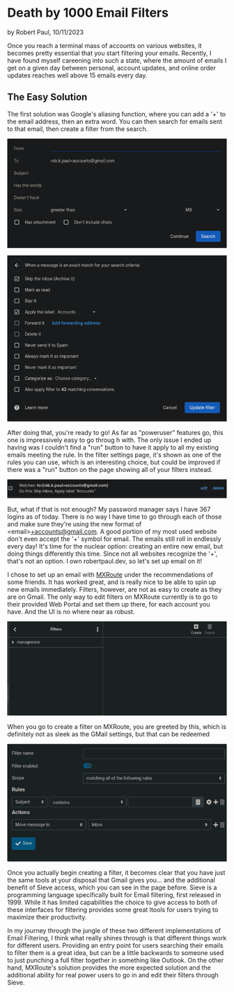 # Death by 1000 Email Filters

by Robert Paul, 10/11/2023

Once you reach a terminal mass of accounts on various websites, it becomes pretty essential that you start filtering your emails. Recently, I have found myself careening into such a state, where the amount of emails I get on a given day between personal, account updates, and online order updates reaches well above 15 emails every day. 

## The Easy Solution


The first solution was Google's aliasing function, where you can add a '+' to the email address, then an extra word. You can then search for emails sent to that email, then create a filter from the search. 

![Searching  the inbox](../assets/j01-01.png)

![Adding filters based on search](../assets/j01-02.png)

After doing that, you're ready to go! As far as "poweruser" features go, this one is impressively easy to go throug h with. The only issue I ended up having was I couldn't find a "run" button to have it apply to all my existing emails meeting the rule. In the filter settings page, it's shown as one of the rules you can use, which is an interesting choice, but could be improved if there was a "run" button on the page showing all of your filters instead.

![The offending missing run filter](../assets/j01-03.png)

But, what if that is not enough? My password manager says I have 367 logins as of today. There is no way I have time to go through each of those and make sure they're using the new format of \<email\>+accounts@gmail.com. A good portion of my most used website don't even accept the '+' symbol for email. The emails still roll in endlessly every day! It's time for the nuclear option: creating an entire new email, but doing things differently this time. Since not all websites recognize the '+', that's not an option. I own robertpaul.dev, so let's set up email on it!

I chose to set up an email with [MXRoute](mxroute.com) under the recommendations of some friends. It has worked great, and is really nice to be able to spin up new emails immediately. Filters, however, are not as easy to create as they are on Gmail. The only way to edit filters on MXRoute currently is to go to their provided Web Portal and set them up there, for each account you have. And the UI is no where near as robust.

![The Filters page on MXRoute](../assets/j01-04.png)

When you go to create a filter on MXRoute, you are greeted by this, which is definitely not as sleek as the GMail settings, but that can be redeemed

![Creating a filter](../assets/j01-05.png)

Once you actually begin creating a filter, it becomes clear that you have just the same tools at your disposal that Gmail gives you... and the additional benefit of Sieve access, which you can see in the page before. Sieve is a programming language specifically built for Email filtering, first released in 1999. While it has limited capabilities the choice to give access to both of these interfaces for filtering provides some great ltools for users trying to maximize their productivity.

In my journey through the jungle of these two different implementations of Email Filtering, I think what really shines through is that different things work for different users. Providing an entry point for users searching their emails to filter them is a great idea, but can be a little backwards to someone used to just punching a full filter together in something like Outlook. On the other hand, MXRoute's solution provides the more expected solution and the additional ability for real power users to go in and edit their filters through Sieve.